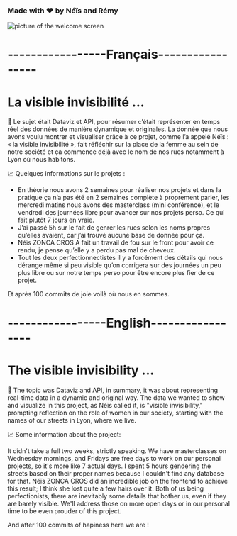 ### Made with ❤️ by **Néïs** and **Rémy** 

![picture of the welcome screen](<img width="1440" alt="welcome_page" src="https://github.com/https-remy/ADA-Projets-Co-Dataviz/assets/114289631/a73f2868-f904-4f4e-983e-1dee5c174367">
)

# -----------------Français-----------------
# La visible invisibilité ...

🧐 Le sujet était Dataviz et API, pour résumer c’était représenter en temps réel des données de manière dynamique et originales. La donnée que nous avons voulu montrer et visualiser grâce à ce projet, comme l’a appelé Néïs : « la visible invisibilité », fait réfléchir sur la place de la femme au sein de notre société et ça commence déjà avec le nom de nos rues notamment à Lyon où nous habitons.

📈 Quelques informations sur le projets :
- En théorie nous avons 2 semaines pour réaliser nos projets et dans la pratique ça n’a pas été en 2 semaines complète à proprement parler, les mercredi matins nous avons des masterclass (mini conférence), et le vendredi des journées libre pour avancer sur nos projets perso. Ce qui fait plutôt 7 jours en vraie.
- J’ai passé 5h sur le fait de genrer les rues selon les noms propres qu’elles avaient, car j’ai trouvé aucune base de donnée pour ça.
- Néïs ZONCA CROS A fait un travail de fou sur le front pour avoir ce rendu, je pense qu’elle y a perdu pas mal de cheveux.
- Tout les deux perfectionnectistes il y a forcément des détails qui nous dérange même si peu visible qu’on corrigera sur des journées un peu plus libre ou sur notre temps perso pour être encore plus fier de ce projet. 

Et après 100 commits de joie voilà où nous en sommes.

# -----------------English-----------------
# The visible invisibility ...

🧐 The topic was Dataviz and API, in summary, it was about representing real-time data in a dynamic and original way. The data we wanted to show and visualize in this project, as Néïs called it, is "visible invisibility," prompting reflection on the role of women in our society, starting with the names of our streets in Lyon, where we live.

📈 Some information about the project:

It didn't take a full two weeks, strictly speaking. We have masterclasses on Wednesday mornings, and Fridays are free days to work on our personal projects, so it's more like 7 actual days.
I spent 5 hours gendering the streets based on their proper names because I couldn't find any database for that.
Néïs ZONCA CROS did an incredible job on the frontend to achieve this result; I think she lost quite a few hairs over it.
Both of us being perfectionists, there are inevitably some details that bother us, even if they are barely visible. We'll address those on more open days or in our personal time to be even prouder of this project.

And after 100 commits of hapiness here we are !
